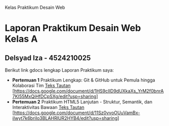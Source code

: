 Kelas Praktikum Desain Web
# Laporan Praktikum Desain Web Kelas A 
## Delsyad Iza - 4524210025
Berikut link gdocs lengkap Laporan Praktikum saya:
* **Pertemuan 1** Praktikum Lengkap: Git & GitHub untuk Pemula hingga Kolaborasi Tim
[Teks Tautan](URL)  [https://docs.google.com/document/d/1HS9cIID9dUXkaXs_YrM2f0bnrA7KI55MxQiHfDCpSXg/edit?usp=sharing]
* **Pertemuan 2** Praktikum HTML5 Lanjutan - Struktur, Semantik, dan Interaktivitas Bawaan
[Teks Tautan](URL)	[https://docs.google.com/document/d/11Sz0vvoOUuVamBx-iIwyt7k6briIo3BLAHRlUR2HYB4/edit?usp=sharing]
